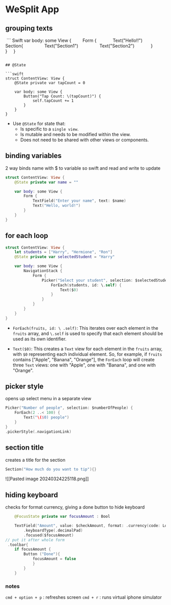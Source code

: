 # WeSplit App

## grouping texts

 ``` Swift
var body: some View {
        Form {
            Text("Hello!!")
            Section{
                Text("Section1")
                Text("Section2")
            }
        }
    }
```

## @State

```swift
struct ContentView: View {
    @State private var tapCount = 0

    var body: some View {
        Button("Tap Count: \(tapCount)") {
            self.tapCount += 1
        }
    }
}
```

- Use `@State` for state that:
    - Is specific to a `single view`.
    - Is mutable and needs to be modified within the view.
    - Does not need to be shared with other views or components.

## binding variables 

2 way binds name with $ to variable so swift and read and write to update

```swift
struct ContentView: View {
    @State private var name = ""

    var body: some View {
        Form {
            TextField("Enter your name", text: $name)
            Text("Hello, world!")
        }
    }
}
```

## for each loop
```swift
struct ContentView: View {
    let students = ["Harry", "Hermione", "Ron"]
    @State private var selectedStudent = "Harry"

    var body: some View {
        NavigationStack {
            Form {
                Picker("Select your student", selection: $selectedStudent) {
                    ForEach(students, id: \.self) {
                        Text($0)
                    }
                }
            }
        }
    }
}
```

- `ForEach(fruits, id: \ .self)`: This iterates over each element in the `fruits` array, and `\.self` is used to specify that each element should be used as its own identifier.

- `Text($0)`: This creates a `Text` view for each element in the `fruits` array, with `$0` representing each individual element. So, for example, if `fruits` contains ["Apple", "Banana", "Orange"], the `ForEach` loop will create three `Text` views: one with "Apple", one with "Banana", and one with "Orange".

## picker style

opens up select menu in a separate view
```swift
Picker("Number of people", selection: $numberOfPeople) {
    ForEach(2 ..< 100) {
        Text("\($0) people")
    }
}
.pickerStyle(.navigationLink)
```

## section title

creates a title for the section
```Swift
Section("How much do you want to tip"){}
```

![[Pasted image 20240324225118.png]]

## hiding keyboard
checks for format currency, giving a done button to hide keyboard
```Swift
    @FocusState private var focusAmount : Bool

    TextField("Amount", value: $checkAmount, format: .currency(code: Locale.current.currency?.identifier ?? "USD"))
		.keyboardType(.decimalPad)
		.focused($focusAmount)
// put it after whole form
 .toolbar{
	if focusAmount {
		Button ("Done"){
			focusAmount = false
			}
		}
	}
```
### notes
`cmd + option + p` : refreshes screen
`cmd + r` : runs virtual iphone simulator